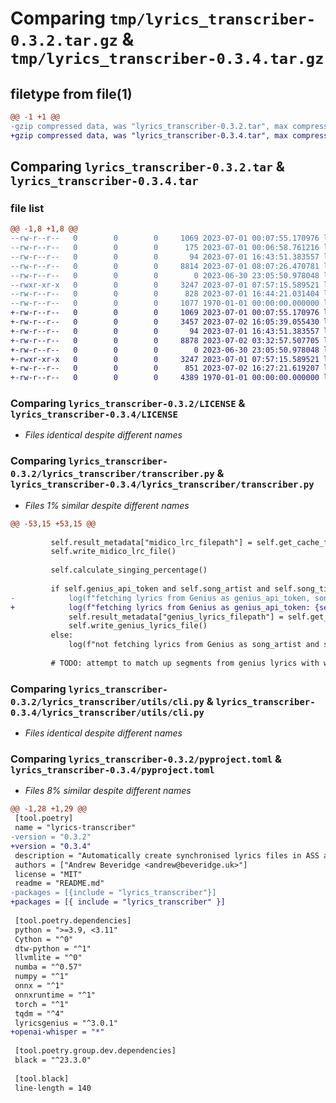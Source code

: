 # Comparing `tmp/lyrics_transcriber-0.3.2.tar.gz` & `tmp/lyrics_transcriber-0.3.4.tar.gz`

## filetype from file(1)

```diff
@@ -1 +1 @@
-gzip compressed data, was "lyrics_transcriber-0.3.2.tar", max compression
+gzip compressed data, was "lyrics_transcriber-0.3.4.tar", max compression
```

## Comparing `lyrics_transcriber-0.3.2.tar` & `lyrics_transcriber-0.3.4.tar`

### file list

```diff
@@ -1,8 +1,8 @@
--rw-r--r--   0        0        0     1069 2023-07-01 00:07:55.170976 lyrics_transcriber-0.3.2/LICENSE
--rw-r--r--   0        0        0      175 2023-07-01 00:06:58.761216 lyrics_transcriber-0.3.2/README.md
--rw-r--r--   0        0        0       94 2023-07-01 16:43:51.383557 lyrics_transcriber-0.3.2/lyrics_transcriber/__init__.py
--rw-r--r--   0        0        0     8814 2023-07-01 08:07:26.470781 lyrics_transcriber-0.3.2/lyrics_transcriber/transcriber.py
--rw-r--r--   0        0        0        0 2023-06-30 23:05:50.978048 lyrics_transcriber-0.3.2/lyrics_transcriber/utils/__init__.py
--rwxr-xr-x   0        0        0     3247 2023-07-01 07:57:15.589521 lyrics_transcriber-0.3.2/lyrics_transcriber/utils/cli.py
--rw-r--r--   0        0        0      828 2023-07-01 16:44:21.031404 lyrics_transcriber-0.3.2/pyproject.toml
--rw-r--r--   0        0        0     1077 1970-01-01 00:00:00.000000 lyrics_transcriber-0.3.2/PKG-INFO
+-rw-r--r--   0        0        0     1069 2023-07-01 00:07:55.170976 lyrics_transcriber-0.3.4/LICENSE
+-rw-r--r--   0        0        0     3457 2023-07-02 16:05:39.055430 lyrics_transcriber-0.3.4/README.md
+-rw-r--r--   0        0        0       94 2023-07-01 16:43:51.383557 lyrics_transcriber-0.3.4/lyrics_transcriber/__init__.py
+-rw-r--r--   0        0        0     8878 2023-07-02 03:32:57.507705 lyrics_transcriber-0.3.4/lyrics_transcriber/transcriber.py
+-rw-r--r--   0        0        0        0 2023-06-30 23:05:50.978048 lyrics_transcriber-0.3.4/lyrics_transcriber/utils/__init__.py
+-rwxr-xr-x   0        0        0     3247 2023-07-01 07:57:15.589521 lyrics_transcriber-0.3.4/lyrics_transcriber/utils/cli.py
+-rw-r--r--   0        0        0      851 2023-07-02 16:27:21.619207 lyrics_transcriber-0.3.4/pyproject.toml
+-rw-r--r--   0        0        0     4389 1970-01-01 00:00:00.000000 lyrics_transcriber-0.3.4/PKG-INFO
```

### Comparing `lyrics_transcriber-0.3.2/LICENSE` & `lyrics_transcriber-0.3.4/LICENSE`

 * *Files identical despite different names*

### Comparing `lyrics_transcriber-0.3.2/lyrics_transcriber/transcriber.py` & `lyrics_transcriber-0.3.4/lyrics_transcriber/transcriber.py`

 * *Files 1% similar despite different names*

```diff
@@ -53,15 +53,15 @@
 
         self.result_metadata["midico_lrc_filepath"] = self.get_cache_filepath(".lrc")
         self.write_midico_lrc_file()
 
         self.calculate_singing_percentage()
 
         if self.genius_api_token and self.song_artist and self.song_title:
-            log(f"fetching lyrics from Genius as genius_api_token, song_artist and song_title were set")
+            log(f"fetching lyrics from Genius as genius_api_token: {self.genius_api_token}, song_artist: {self.song_artist} and song_title: {self.song_title} were set")
             self.result_metadata["genius_lyrics_filepath"] = self.get_cache_filepath("-genius.txt")
             self.write_genius_lyrics_file()
         else:
             log(f"not fetching lyrics from Genius as song_artist and song_title were not set")
 
         # TODO: attempt to match up segments from genius lyrics with whisper segments
```

### Comparing `lyrics_transcriber-0.3.2/lyrics_transcriber/utils/cli.py` & `lyrics_transcriber-0.3.4/lyrics_transcriber/utils/cli.py`

 * *Files identical despite different names*

### Comparing `lyrics_transcriber-0.3.2/pyproject.toml` & `lyrics_transcriber-0.3.4/pyproject.toml`

 * *Files 8% similar despite different names*

```diff
@@ -1,28 +1,29 @@
 [tool.poetry]
 name = "lyrics-transcriber"
-version = "0.3.2"
+version = "0.3.4"
 description = "Automatically create synchronised lyrics files in ASS and MidiCo LRC formats with word-level timestamps, using Whisper and lyrics from Genius and Spotify"
 authors = ["Andrew Beveridge <andrew@beveridge.uk>"]
 license = "MIT"
 readme = "README.md"
-packages = [{include = "lyrics_transcriber"}]
+packages = [{ include = "lyrics_transcriber" }]
 
 [tool.poetry.dependencies]
 python = ">=3.9, <3.11"
 Cython = "^0"
 dtw-python = "^1"
 llvmlite = "^0"
 numba = "^0.57"
 numpy = "^1"
 onnx = "^1"
 onnxruntime = "^1"
 torch = "^1"
 tqdm = "^4"
 lyricsgenius = "^3.0.1"
+openai-whisper = "*"
 
 [tool.poetry.group.dev.dependencies]
 black = "^23.3.0"
 
 [tool.black]
 line-length = 140
```

